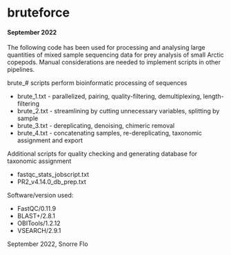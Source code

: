 #   bruteforce
#### September 2022
The following code has been used for processing and analysing large quantities of mixed sample sequencing data for prey analysis of small Arctic copepods. Manual considerations are needed to implement scripts in other pipelines. 

brute_# scripts perform bioinformatic processing of sequences
* brute_1.txt - parallelized, pairing, quality-filtering, demultiplexing, length-filtering
* brute_2.txt - streamlining by cutting unnecessary variables, splitting by sample
* brute_3.txt - dereplicating, denoising, chimeric removal
* brute_4.txt - concatenating samples, re-dereplicating, taxonomic assignment and export

Additional scripts for quality checking and generating database for taxonomic assignment
* fastqc_stats_jobscript.txt
* PR2_v4.14.0_db_prep.txt

Software/version used:
* FastQC/0.11.9
* BLAST+/2.8.1
* OBITools/1.2.12
* VSEARCH/2.9.1

September 2022, Snorre Flo
